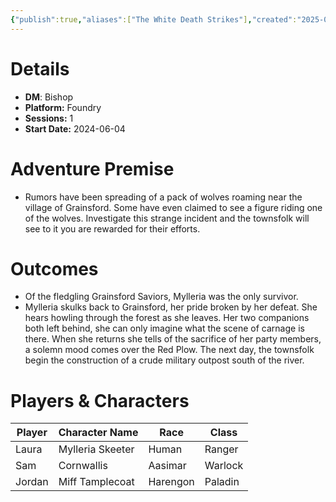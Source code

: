 ```yaml
---
{"publish":true,"aliases":["The White Death Strikes"],"created":"2025-07-25T14:10:28.000-04:00","modified":"2025-10-22T21:26:23.467-04:00","published":"2025-10-22T21:26:23.467-04:00","cssclasses":"","DM":"Bishop","Players":["Laura","Sam","Jordan"],"Platform":"Foundry","Sessions":1,"Start Date":"2024-06-04","Authors":["Jordan"]}
---
```


# Details
- **DM**: Bishop
- **Platform:** Foundry
- **Sessions:** 1
- **Start Date:** 2024-06-04

# Adventure Premise
- Rumors have been spreading of a pack of wolves roaming near the village of Grainsford. Some have even claimed to see a figure riding one of the wolves. Investigate this strange incident and the townsfolk will see to it you are rewarded for their efforts.

# Outcomes
- Of the fledgling Grainsford Saviors, Mylleria was the only survivor.
- Mylleria skulks back to Grainsford, her pride broken by her defeat. She hears howling through the forest as she leaves. Her two companions both left behind, she can only imagine what the scene of carnage is there. When she returns she tells of the sacrifice of her party members, a solemn mood comes over the Red Plow. The next day, the townsfolk begin the construction of a crude military outpost south of the river.

# Players & Characters
| Player              | Character Name   | Race     | Class   |
| ------------------- | ---------------- | -------- | ------- |
| Laura | Mylleria Skeeter | Human    | Ranger  |
| Sam | Cornwallis       | Aasimar  | Warlock |
| Jordan | Miff Tamplecoat  | Harengon | Paladin |
